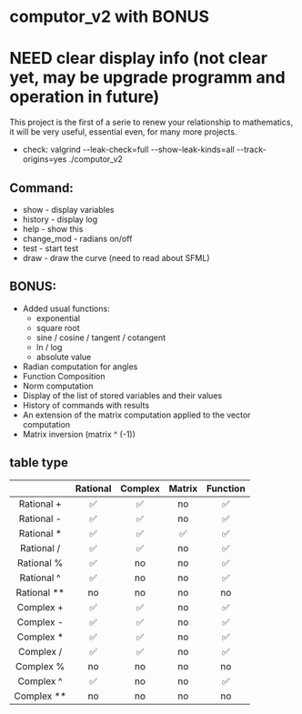 # computor_v2 with BONUS

# NEED clear display info (not clear yet, may be upgrade programm and operation in future)

This project is the first of a serie to renew your relationship to mathematics, it will be very useful, essential even, for many more projects.
- check: valgrind --leak-check=full --show-leak-kinds=all --track-origins=yes  ./computor_v2

## Command:
- show - display variables
- history - display log
- help - show this
- change_mod - radians on/off
- test - start test
- draw - draw the curve (need to read about SFML)

## BONUS:
- Added usual functions:
	- exponential
	- square root
	- sine / cosine / tangent / cotangent
	- ln / log
	- absolute value
- Radian computation for angles
- Function Composition
- Norm computation
- Display of the list of stored variables and their values
- History of commands with results
- An extension of the matrix computation applied to the vector computation
- Matrix inversion (matrix ^ (-1))

## table type
|               |    Rational   |    Complex    |    Matrix     |    Function   |
| :-----------: | :-----------: | :-----------: | :-----------: | :-----------: |
| Rational +    |       ✅      |       ✅     |       no      |      ✅      |
| Rational -    |       ✅      |       ✅     |       no      |      ✅      |
| Rational *    |       ✅      |       ✅     |       ✅      |      ✅      |
| Rational /    |       ✅      |       ✅     |       no      |      ✅      |
| Rational %    |       ✅      |       no     |       no      |      ✅       |
| Rational ^    |       ✅      |       no     |       no      |      ✅       |
| Rational **   |       no       |       no     |       no      |       no      |
| Complex +     |       ✅      |       ✅     |       no      |      ✅      |
| Complex -     |       ✅      |       ✅     |       no      |      ✅      |
| Complex *     |       ✅      |       ✅     |       no      |      ✅      |
| Complex /     |       ✅      |       ✅     |       no      |      ✅      |
| Complex %     |       no       |       no     |       no      |      no       |
| Complex ^     |       ✅      |       no     |       no      |      ✅       |
| Complex **    |       no       |       no     |       no      |       no      |



